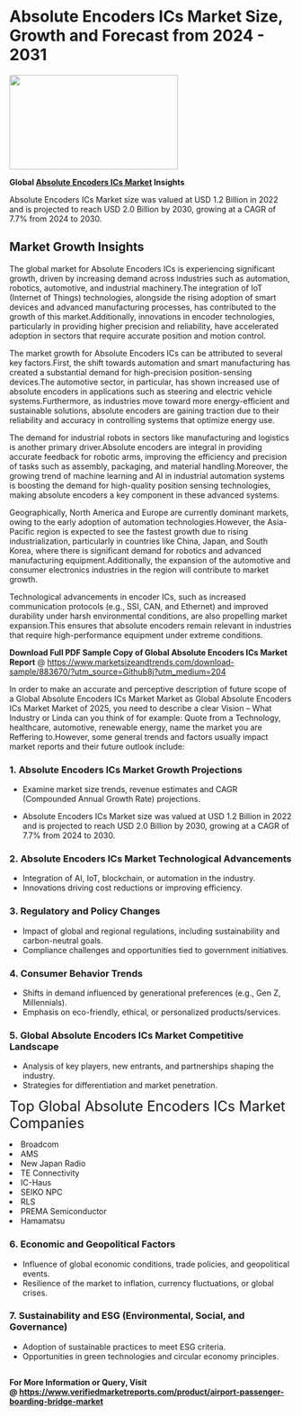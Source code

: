 <H1>Absolute Encoders ICs Market Size, Growth and Forecast from 2024 - 2031</H1><img class="aligncenter size-medium wp-image-584254" src="https://thirdeyenews.in/wp-content/uploads/2024/09/Global-Market-Research-300x168.jpeg" alt="" width="300" height="168" /><p><strong>Global&nbsp;<a href="https://www.marketsizeandtrends.com/download-sample/883670/?utm_source=Github8j?utm_medium=204">Absolute Encoders ICs Market</a> Insights</strong></p><p>Absolute Encoders ICs Market size was valued at USD 1.2 Billion in 2022 and is projected to reach USD 2.0 Billion by 2030, growing at a CAGR of 7.7% from 2024 to 2030.</p><p><h2>Market Growth Insights</h2> <p>The global market for Absolute Encoders ICs is experiencing significant growth, driven by increasing demand across industries such as automation, robotics, automotive, and industrial machinery.The integration of IoT (Internet of Things) technologies, alongside the rising adoption of smart devices and advanced manufacturing processes, has contributed to the growth of this market.Additionally, innovations in encoder technologies, particularly in providing higher precision and reliability, have accelerated adoption in sectors that require accurate position and motion control.</p> <p>The market growth for Absolute Encoders ICs can be attributed to several key factors.First, the shift towards automation and smart manufacturing has created a substantial demand for high-precision position-sensing devices.The automotive sector, in particular, has shown increased use of absolute encoders in applications such as steering and electric vehicle systems.Furthermore, as industries move toward more energy-efficient and sustainable solutions, absolute encoders are gaining traction due to their reliability and accuracy in controlling systems that optimize energy use.</p> <p>The demand for industrial robots in sectors like manufacturing and logistics is another primary driver.Absolute encoders are integral in providing accurate feedback for robotic arms, improving the efficiency and precision of tasks such as assembly, packaging, and material handling.Moreover, the growing trend of machine learning and AI in industrial automation systems is boosting the demand for high-quality position sensing technologies, making absolute encoders a key component in these advanced systems.</p> <p>Geographically, North America and Europe are currently dominant markets, owing to the early adoption of automation technologies.However, the Asia-Pacific region is expected to see the fastest growth due to rising industrialization, particularly in countries like China, Japan, and South Korea, where there is significant demand for robotics and advanced manufacturing equipment.Additionally, the expansion of the automotive and consumer electronics industries in the region will contribute to market growth.</p> <p>Technological advancements in encoder ICs, such as increased communication protocols (e.g., SSI, CAN, and Ethernet) and improved durability under harsh environmental conditions, are also propelling market expansion.This ensures that absolute encoders remain relevant in industries that require high-performance equipment under extreme conditions.</p> <p><span class=""><strong>Download Full PDF Sample Copy of Global Absolute Encoders ICs Market Report</strong> @ <a href="https://www.marketsizeandtrends.com/download-sample/883670/?utm_source=Github8j?utm_medium=204" target="_blank">https://www.marketsizeandtrends.com/download-sample/883670/?utm_source=Github8j?utm_medium=204</a></span></p><p>In order to make an accurate and perceptive description of future scope of a Global&nbsp;Absolute Encoders ICs Market Market as Global&nbsp;Absolute Encoders ICs Market Market of 2025, you need to describe a clear Vision &ndash; What Industry or Linda can you think of for example: Quote from a Technology, healthcare, automotive, renewable energy, name the market you are Reffering to.However, some general trends and factors usually impact market reports and their future outlook include:</p><h3>1.&nbsp;<strong>Absolute Encoders ICs Market Growth Projections</strong></h3><ul><li>Examine market size trends, revenue estimates and CAGR (Compounded Annual Growth Rate) projections.</li><li><p>Absolute Encoders ICs Market size was valued at USD 1.2 Billion in 2022 and is projected to reach USD 2.0 Billion by 2030, growing at a CAGR of 7.7% from 2024 to 2030.</p></li></ul><h3>2.&nbsp;<strong>Absolute Encoders ICs Market Technological Advancements</strong></h3><ul><li>Integration of AI, IoT, blockchain, or automation in the industry.</li><li>Innovations driving cost reductions or improving efficiency.</li></ul><h3>3.&nbsp;<strong>Regulatory and Policy Changes</strong></h3><ul><li>Impact of global and regional regulations, including sustainability and carbon-neutral goals.</li><li>Compliance challenges and opportunities tied to government initiatives.</li></ul><h3>4.&nbsp;<strong>Consumer Behavior Trends</strong></h3><ul><li>Shifts in demand influenced by generational preferences (e.g., Gen Z, Millennials).</li><li>Emphasis on eco-friendly, ethical, or personalized products/services.</li></ul><h3>5.&nbsp;<strong>Global Absolute Encoders ICs Market Competitive Landscape</strong></h3><ul><li>Analysis of key players, new entrants, and partnerships shaping the industry.</li><li>Strategies for differentiation and market penetration.</li></ul><p data-pm-slice="1 1 []"><span style="color: inherit; font-family: inherit; font-size: 25px;">Top Global Absolute Encoders ICs Market Companies</span></p><div class="" data-test-id=""><p><li>Broadcom</li><li> AMS</li><li> New Japan Radio</li><li> TE Connectivity</li><li> IC-Haus</li><li> SEIKO NPC</li><li> RLS</li><li> PREMA Semiconductor</li><li> Hamamatsu</li></p></div><h3>6.&nbsp;<strong>Economic and Geopolitical Factors</strong></h3><ul><li>Influence of global economic conditions, trade policies, and geopolitical events.</li><li>Resilience of the market to inflation, currency fluctuations, or global crises.</li></ul><h3>7.&nbsp;<strong>Sustainability and ESG (Environmental, Social, and Governance)</strong></h3><ul><li>Adoption of sustainable practices to meet ESG criteria.</li><li>Opportunities in green technologies and circular economy principles.</li></ul><h2><strong style="font-size: 14px;">For More Information or Query, Visit @&nbsp;</strong><a style="background-color: #ffffff; font-size: 14px;" href="https://www.marketsizeandtrends.com/report/absolute-encoders-ics-market/" target="_blank">https://www.verifiedmarketreports.com/product/airport-passenger-boarding-bridge-market</a></h2>